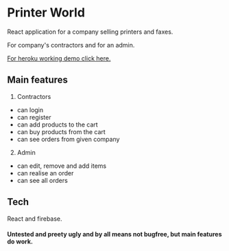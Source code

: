 # Printer World 


React application for a company selling printers and faxes.

For company's contractors and for an admin.

[For heroku working demo click here.](https://print-fax-shop.herokuapp.com/ "For heroku working demo click here.")

## Main features

1. Contractors
- can login 
- can register
- can add products to the cart
- can buy products from the cart
- can see orders from given company
2. Admin
- can edit, remove and add items
- can realise an order
- can see all orders

## Tech
React and firebase.

#### Untested and preety ugly and by all means not bugfree, but main features do work. 
